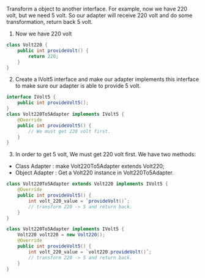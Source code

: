 Transform a object to another interface.
For example, now we have 220 volt, but we need 5 volt. So our adapter will receive 220 volt and do some transformation, return back 5 volt.

1. Now we have 220 volt
```java
class Volt220 {
	public int provideVolt() {
		return 220;
	}
}
```

2. Create a IVolt5 interface and make our adapter implements this interface to make sure our adapter is able to provide 5 volt.
```java
interface IVolt5 {
	public int provideVolt5();
}
class Volt220To5Adapter implements IVolt5 {
	@Override
	public int provideVolt5() {
		// We must get 220 volt first.
	}
}
```

3. In order to get 5 volt, We must get 220 volt first.
We have two methods:
- Class Adapter : make Volt220To5Adapter extends Volt220;
- Object Adapter : Get a Volt220 instance in Volt220To5Adapter.
```java
class Volt220To5Adapter extends Volt220 implements IVolt5 {
	@Override
	public int provideVolt5() {
		int volt_220_value = `provideVolt()`;
		// transform 220 -> 5 and return back.
	}
}
```
```java
class Volt220To5Adapter implements IVolt5 {
	Volt220 volt220 = new Volt220();
	@Override
	public int provideVolt5() {
		int volt_220_value = `volt220.provideVolt()`;
		// transform 220 -> 5 and return back.
	}
}
```
